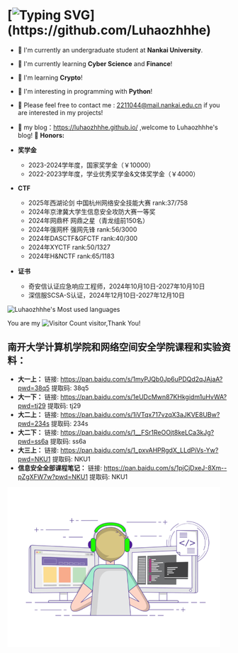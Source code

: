 # [![Typing SVG](https://readme-typing-svg.demolab.com?font=Fira+Code&pause=1000&width=435&lines=Hi%F0%9F%91%8B%2C+I'm+Luhaozhhhe!;Welcome+to+my+homepage!)](https://github.com/Luhaozhhhe)



- 🔭 I'm currently an undergraduate student at **Nankai University**.
- 🌱 I'm currently learning **Cyber Science** and **Finance**!
- 👯 I'm learning **Crypto**!
- 🌱 I'm interesting in programming with **Python**!
- 🤔 Please feel free to contact me : 2211044@mail.nankai.edu.cn if you are interested in my projects!
- 🌱 my blog：https://luhaozhhhe.github.io/ ,welcome to Luhaozhhhe's blog!
🔭 **Honors:**

- **奖学金**
  - 2023-2024学年度，国家奖学金（￥10000）
  - 2022-2023学年度，学业优秀奖学金&文体奖学金（￥4000）
- **CTF**
  - 2025年西湖论剑 中国杭州网络安全技能大赛 rank:37/758
  - 2024年京津冀大学生信息安全攻防大赛一等奖
  - 2024年网鼎杯 网鼎之星（青龙组前150名）
  - 2024年强网杯 强网先锋 rank:56/3000
  - 2024年DASCTF&GFCTF rank:40/300
  - 2024年XYCTF rank:50/1327
  - 2024年H&NCTF rank:65/1183
- **证书**
  - 奇安信认证应急响应工程师，2024年10月10日-2027年10月10日
  - 深信服SCSA-S认证，2024年12月10日-2027年12月10日



![Luhaozhhhe's Most used languages](https://github-readme-stats.vercel.app/api/top-langs/?username=Luhaozhhhe&layout=compact&hide_border=true&langs_count=10)

You are my ![Visitor Count](https://profile-counter.glitch.me/Luhaozhhhe/count.svg) visitor,Thank You!

## 南开大学计算机学院和网络空间安全学院课程和实验资料：
- **大一上：** 链接: https://pan.baidu.com/s/1myPJQb0Jp6uPDQd2qJAjaA?pwd=38q5 提取码: 38q5
- **大一下：** 链接: https://pan.baidu.com/s/1eUDcMwn87KHkgidm1uHvWA?pwd=tj29 提取码: tj29
- **大二上：** 链接: https://pan.baidu.com/s/1iVTqx717vzqX3aJKVE8UBw?pwd=234s 提取码: 234s
- **大二下：** 链接: https://pan.baidu.com/s/1__FSr1ReOOjt8keLCa3kJg?pwd=ss6a 提取码: ss6a
- **大三上：** 链接: https://pan.baidu.com/s/1_pxvAHPRgdX_LLdPiVs-Yw?pwd=NKU1 提取码: NKU1
- **信息安全全部课程笔记：** 链接: https://pan.baidu.com/s/1pjCjDxeJ-8Xm--pZgXFW7w?pwd=NKU1 提取码: NKU1

<img  top='60' alt="GIF" src="https://raw.githubusercontent.com/devSouvik/devSouvik/master/gif3.gif" width="480"/>
